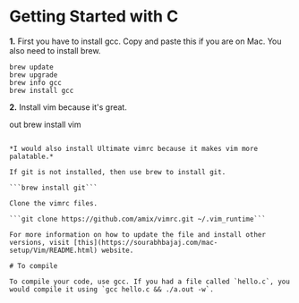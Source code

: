 # Getting Started with C

**1.** First you have to install gcc. Copy and paste this if you are on Mac. You also need to install brew. 

```out
brew update
brew upgrade
brew info gcc
brew install gcc
```

**2.** Install vim because it's great. 

out
brew install vim
```

*I would also install Ultimate vimrc because it makes vim more palatable.*

If git is not installed, then use brew to install git. 

```brew install git```

Clone the vimrc files. 

```git clone https://github.com/amix/vimrc.git ~/.vim_runtime```

For more information on how to update the file and install other versions, visit [this](https://sourabhbajaj.com/mac-setup/Vim/README.html) website. 

# To compile

To compile your code, use gcc. If you had a file called `hello.c`, you would compile it using `gcc hello.c && ./a.out -w`.